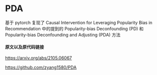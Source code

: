 # PDA
基于 pytorch 复现了 Causal Intervention for Leveraging Popularity Bias in Recommendation 中的提到的 Popularity-bias Deconfounding (PD) 和 Popularity-bias Deconfounding and Adjusting (PDA) 方法

#### 原文以及原代码链接
https://arxiv.org/abs/2105.06067

https://github.com/zyang1580/PDA
